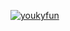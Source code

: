[![youkyfun](https://circleci.com/gh/youkyfun/RecipeAppXML.svg?style=svg)](https://circleci.com/gh/youkyfun/RecipeAppXML)
